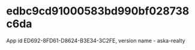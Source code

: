 # edbc9cd91000583bd990bf028738c6da
App id ED692-8FD61-D8624-B3E34-3C2FE, version name - aska-realty
